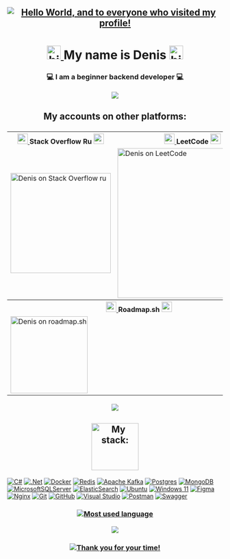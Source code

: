 <h2 align="center">
  <a href="#">
    <img src="https://capsule-render.vercel.app/api?type=waving&color=timeGradient&height=256&section=header&fontColor=ffffff&text=Hello%20World,&fontSize=75&animation=fadeIn&fontAlignY=38&desc=and%20to%20everyone%20who%20visited%20my%20profile!&descAlignY=55&descAlign=62" alt="Hello World, and to everyone who visited my profile!"/>
  </a>
</h2>
<h1 align="center">
  <a href="#">
    <img src="https://github.com/blackcater/blackcater/raw/main/images/Hi.gif" alt="hi" height="32"/>
  </a>
  My name is Denis  
  <a href="#">
    <img src="https://github.com/blackcater/blackcater/raw/main/images/Hi.gif" alt="hi" height="32"/>
  </a>
</h1>
<h3 align="center">💻 I am a beginner backend developer 💻</h3>

<h5 align="center">
  <a href="#">
    <img src="https://capsule-render.vercel.app/api?type=rect&height=1&color=timeGradient"/>
  </a>
</h5>

<h2 align="center">My accounts on other platforms:</h2>

<h3 align="center">
 <table align="center">
   <tr>
   <th scope="col">
   <a href="#">
   <img src="https://github.com/deniskasosiska/deniskasosiska/assets/44068354/c6a3debc-ccf3-4443-afba-910ac7735a53" height="24"/>
   </a>
   Stack Overflow Ru 
        <a href="#">
   <img src="https://github.com/deniskasosiska/deniskasosiska/assets/44068354/c6a3debc-ccf3-4443-afba-910ac7735a53" height="24"/>
   </a>
   </th>
   <th scope="col">
   <a href="#">
   <img src="https://github.com/deniskasosiska/deniskasosiska/assets/44068354/afcf3c3c-3e65-4f72-af6c-27f7745d1038" height="24"/>
        </a>
   LeetCode
        <a href="#">
          <img src="https://github.com/deniskasosiska/deniskasosiska/assets/44068354/afcf3c3c-3e65-4f72-af6c-27f7745d1038" height="24"/>
   </a> 
      </th>
   </tr>
   <tr>
   <td>
   <a href="https://ru.stackoverflow.com/users/592447/deniska-sosiska/">
   <picture>
   <source media="(prefers-color-scheme: dark)" srcset="https://github-readme-stackoverflow.zohan.tech/?userID=592447&theme=dark&site=ru.stackoverflow">
   <source media="(prefers-color-scheme: light)" srcset="https://github-readme-stackoverflow.zohan.tech/?userID=592447&site=ru.stackoverflow">
   <img alt="Denis on Stack Overflow ru" height="234" src="https://github-readme-stackoverflow.zohan.tech/?userID=592447&theme=dark&site=ru.stackoverflow">
          </picture>
        </a>
      </td>
      <td>
        <a href="https://leetcode.com/u/DeniskaSosiSka/">
          <picture>
            <source media="(prefers-color-scheme: dark)" srcset="https://leetcard.jacoblin.cool/DeniskaSosiSka?theme=nord&ext=heatmap">
            <source media="(prefers-color-scheme: light)" srcset="https://leetcard.jacoblin.cool/DeniskaSosiSka?theme=unicorn&ext=heatmap">
            <img alt="Denis on LeetCode" width="350" src="https://leetcard.jacoblin.cool/DeniskaSosiSka?theme=nord&ext=heatmap">
          </picture>
        </a>
      </td>
    </tr>
    <tr>
      <th scope="col" colspan="2">
        <a href="#">
          <img src="https://github.com/deniskasosiska/deniskasosiska/assets/44068354/2611ec99-2c26-4f3e-aeeb-837e6b53bce7" height="24"/>
        </a>
        Roadmap.sh
        <a href="#">
          <img src="https://github.com/deniskasosiska/deniskasosiska/assets/44068354/2611ec99-2c26-4f3e-aeeb-837e6b53bce7" height="24"/>
        </a>  
      </th>
    </tr>
    <tr>
      <td colspan="2">
        <a href="https://roadmap.sh/u/deniskasosiska">
          <picture>
            <source media="(prefers-color-scheme: dark)" srcset="https://roadmap.sh/card/wide/66585408b998f3b3c7e77baf?variant=dark&roadmaps=backend%2Caspnet-core%2Csoftware-design-architecture%2Cdocker">
            <source media="(prefers-color-scheme: light)" srcset="https://roadmap.sh/card/wide/66585408b998f3b3c7e77baf?variant=light&roadmaps=backend%2Caspnet-core%2Csoftware-design-architecture%2Cdocker">
            <img alt="Denis on roadmap.sh" height="180" src="https://roadmap.sh/card/wide/66585408b998f3b3c7e77baf?variant=dark&roadmaps=backend%2Caspnet-core%2Csoftware-design-architecture%2Cdocker">
          </picture>
        </a>
      </td>
    </tr>
  </table>
</h3>

  <h5 align="center">
    <a href="#">
      <img src="https://capsule-render.vercel.app/api?type=rect&height=1&color=timeGradient"/>
    </a>
  </h5>
  
  <h2 align="center">
    <a href="#">
      <picture>
        <source media="(prefers-color-scheme: dark)" srcset="https://capsule-render.vercel.app/api?type=venom&height=200&color=timeGradient&text=My%20stack:&fontAlign=49&reversal=false&section=header&fontColor=ffffff&fontSize=50&fontAlignY=55&strokeWidth=1&stroke=aaaaaa">
        <source media="(prefers-color-scheme: light)" srcset="https://capsule-render.vercel.app/api?type=venom&height=200&color=timeGradient&text=My%20stack:&fontAlign=49&reversal=false&section=header&fontColor=000000&fontSize=50&fontAlignY=55&strokeWidth=1&stroke=aaaaaa">
        <img alt="My stack:" height="110" src="https://capsule-render.vercel.app/api?type=venom&height=200&color=timeGradient&text=My%20stack:&fontAlign=49&reversal=false&section=header&fontColor=ffffff&fontSize=50&fontAlignY=55&strokeWidth=1&stroke=aaaaaa">
      </picture>
    </a>
  </h2>

[![C#](https://img.shields.io/badge/c%23-%23239120.svg?style=for-the-badge&logo=csharp&logoColor=white)](#)
[![.Net](https://img.shields.io/badge/.NET-5C2D91?style=for-the-badge&logo=.net&logoColor=white)](#)
[![Docker](https://img.shields.io/badge/docker-%230db7ed.svg?style=for-the-badge&logo=docker&logoColor=white)](#)
[![Redis](https://img.shields.io/badge/redis-%23DD0031.svg?style=for-the-badge&logo=redis&logoColor=white)](#)
[![Apache Kafka](https://img.shields.io/badge/Apache%20Kafka-000?style=for-the-badge&logo=apachekafka)](#)
[![Postgres](https://img.shields.io/badge/postgres-%23316192.svg?style=for-the-badge&logo=postgresql&logoColor=white)](#)
[![MongoDB](https://img.shields.io/badge/MongoDB-%234ea94b.svg?style=for-the-badge&logo=mongodb&logoColor=white)](#)
[![MicrosoftSQLServer](https://img.shields.io/badge/Microsoft%20SQL%20Server-CC2927?style=for-the-badge&logo=microsoft%20sql%20server&logoColor=white)](#)
[![ElasticSearch](https://img.shields.io/badge/-ElasticSearch-005571?style=for-the-badge&logo=elasticsearch)](#)
[![Ubuntu](https://img.shields.io/badge/Ubuntu-E95420?style=for-the-badge&logo=ubuntu&logoColor=white)](#)
[![Windows 11](https://img.shields.io/badge/Windows%2011-%230079d5.svg?style=for-the-badge&logo=Windows%2011&logoColor=white)](#)
[![Figma](https://img.shields.io/badge/figma-%23F24E1E.svg?style=for-the-badge&logo=figma&logoColor=white)](#)
[![Nginx](https://img.shields.io/badge/nginx-%23009639.svg?style=for-the-badge&logo=nginx&logoColor=white)](#)
[![Git](https://img.shields.io/badge/git-%23F05033.svg?style=for-the-badge&logo=git&logoColor=white)](#)
[![GitHub](https://img.shields.io/badge/github-%23121011.svg?style=for-the-badge&logo=github&logoColor=white)](#)
[![Visual Studio](https://img.shields.io/badge/Visual%20Studio-5C2D91.svg?style=for-the-badge&logo=visual-studio&logoColor=white)](#)
[![Postman](https://img.shields.io/badge/Postman-FF6C37?style=for-the-badge&logo=postman&logoColor=white)](#)
[![Swagger](https://img.shields.io/badge/-Swagger-%23Clojure?style=for-the-badge&logo=swagger&logoColor=white)](#)

<h3 align="center">
  <a href="#">
    <img src="https://github-readme-stats.vercel.app/api/top-langs/?username=deniskasosiska&layout=compact" alt="Most used language"/>
  </a>
</h3>

<h5 align="center">
  <a href="#">
    <img src="https://capsule-render.vercel.app/api?type=rect&height=1&color=timeGradient"/>
  </a>
</h5>

<h3 align="center">
  <a href="#">
    <picture>
      <source media="(prefers-color-scheme: dark)" srcset="https://readme-typing-svg.herokuapp.com?font=Fira+Code&size=25&pause=1800&color=FFEEEE&center=true&vCenter=true&random=false&width=800&lines=If+you+liked+one+of+my+repositories%2C+put+a+star+%E2%AD%90;%E2%9D%A4+Thank+you+for+your+time!+%E2%9D%A4">
      <source media="(prefers-color-scheme: light)" srcset="https://readme-typing-svg.herokuapp.com?font=Fira+Code&size=25&pause=1800&color=110000&center=true&vCenter=true&random=false&width=800&lines=If+you+liked+one+of+my+repositories%2C+put+a+star+%E2%AD%90;%E2%9D%A4+Thank+you+for+your+time!+%E2%9D%A4">
      <img alt="Thank you for your time!" src="https://readme-typing-svg.herokuapp.com?font=Fira+Code&size=25&pause=1800&color=FFEEEE&center=true&vCenter=true&random=false&width=800&lines=If+you+liked+one+of+my+repositories%2C+put+a+star+%E2%AD%90;%E2%9D%A4+Thank+you+for+your+time!+%E2%9D%A4">
    </picture>
  </a>
</h3>

<!-- 
https://github.com/deniskasosiska/deniskasosiska/assets/44068354/259355b5-4137-47bf-81fb-60f428a769e3 
<a href="#"><img src="https://github.com/deniskasosiska/deniskasosiska/assets/44068354/b44d969a-d630-45f2-9ea7-c47cbb88ee2d" alt="Java" height="24"/></a>
<a href="#"><img src="https://github.com/deniskasosiska/deniskasosiska/assets/44068354/81ce38dd-4fa5-4fdb-be20-0ba0fbdebe61" alt="C#" height="24"/></a>
-->
